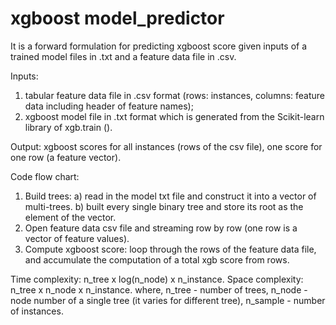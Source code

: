 # xgboost model_predictor

It is a forward formulation for predicting xgboost score given inputs of a trained model files in .txt and a feature data file in .csv. 

Inputs: 
  1) tabular feature data file in .csv format (rows: instances, columns: feature data including header of feature names);
  2) xgboost model file in .txt format which is generated from the Scikit-learn library of xgb.train ().
  
Output:
xgboost scores for all instances (rows of the csv file), one score for one row (a feature vector).

Code flow chart:
1) Build trees: a) read in the model txt file and construct it into a vector of multi-trees. b) built every single binary tree and store its root as the element of the vector.
2) Open feature data csv file and streaming row by row (one row is a vector of feature values).
3) Compute xgboost score: loop through the rows of the feature data file, and accumulate the computation of a total xgb score from rows.

Time complexity: n_tree x log(n_node) x n_instance.
Space complexity: n_tree x n_node x n_instance.
where, 
n_tree - number of trees, 
n_node - node number of a single tree (it varies for different tree), 
n_sample - number of instances.

